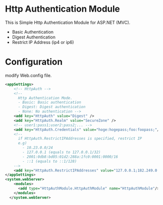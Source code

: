 # Http Authentication Module
This is Simple Http Authentication Module for ASP.NET (MVC).
- Basic Authentication
- Digest Authentication 
- Restrict IP Address (ip4 or ip6)

# Configuration
modify Web.config file.

```XML
<appSettings>
	<!-- HttpAuth -->
	<!--
	  Http Authentication Mode.
	  - Basic: Basic authentication
	  - Digest: Digest authentication
	  - None: No authentication -->
	<add key="HttpAuth" value="Digest" />
	<add key="HttpAuth.Realm" value="SecureZone" />
	<!-- user1:pass1;user2:pass2;... -->
	<add key="HttpAuth.Credentials" value="hoge:hogepass;foo:foopass;"/>
	<!--
	  if HttpAuth.RestrictIPAddresses is specified, restrict IP
	  e.g)
	    - 10.23.0.0/24
	    - 127.0.0.1 (equals to 127.0.0.1/32)
	    - 2001:0db8:bd05:01d2:288a:1fc0:0001:0000/16
	    - ::1 (equals to ::1/128)
	-->
	<add key="HttpAuth.RestrictIPAddresses" value="127.0.0.1;182.249.0.0/16;182.248.112.128/26;::1" />
</appSettings>
<system.webServer>
    <modules>
      <add type="HttpAuthModule.HttpAuthModule" name="HttpAuthModule"/>
    </modules>
  </system.webServer>
```

